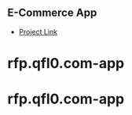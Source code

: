 ## E-Commerce App

- [Project Link](https://bit.ly/fs-ecommerce)
# rfp.qfl0.com-app
# rfp.qfl0.com-app
